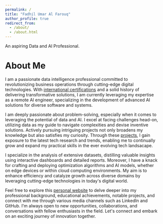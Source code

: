 ```yaml
---
permalink: /
title: "Fadhil Umar Al Farouq"
author_profile: true
redirect_from: 
  - /about/
  - /about.html
---
```


An aspiring Data and AI Professional.

About Me
======
I am a passionate data intelligence professional committed to revolutionizing business operations through cutting-edge digital technologies. With [international certifications](https://alfadhils.github.io/portfolio/) and a solid history of delivering transformative solutions, I am currently leveraging my expertise as a remote AI engineer, specializing in the development of advanced AI solutions for diverse software and systems.

I am deeply passionate about problem-solving, especially when it comes to leveraging the potential of data and AI. I excel at facing challenges head-on, utilizing data as my guide to navigate complexities and devise inventive solutions. Actively pursuing intriguing projects not only broadens my knowledge but also satisfies my curiosity. Through these [projects](https://alfadhils.github.io/year-archive/), I gain exposure to the latest tech research and trends, enabling me to continually grow and expand my practical skills in the ever evolving tech landsacape.

I specialize in the analysis of extensive datasets, distilling valuable insights using interactive dashboards and detailed reports. Moreover, I have a knack for crafting and deploying optimization algorithms and AI models, whether on edge devices or within cloud computing environments. My aim is to enhance efficiency and catalyze growth across diverse domains by leveraging cutting-edge technologies in today's digital world.

Feel free to explore this [personal website](https://alfadhils.github.io/) to delve deeper into my professional background, educational achievements, notable projects, and connect with me through various media channels such as LinkedIn and GitHub. I'm always open to new opportunities, collaborations, and conversations with fellow enthusiasts in the field. Let's connect and embark on an exciting journey of innovation together.
